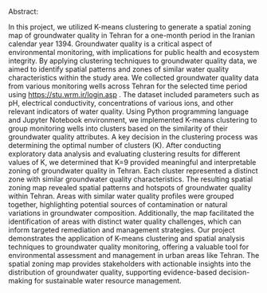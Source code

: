 Abstract:

In this project, we utilized K-means clustering to generate a spatial zoning map of groundwater quality in Tehran for a one-month period in the Iranian calendar year 1394. 
Groundwater quality is a critical aspect of environmental monitoring, with implications for public health and ecosystem integrity. By applying clustering techniques to groundwater quality data, we aimed to identify spatial patterns and zones of similar water quality characteristics within the study area.
We collected groundwater quality data from various monitoring wells across Tehran for the selected time period using https://stu.wrm.ir/login.asp . The dataset included parameters such as pH, electrical conductivity, concentrations of various ions, and other relevant indicators of water quality. Using Python programming language and Jupyter Notebook environment, we implemented K-means clustering to group monitoring wells into clusters based on the similarity of their groundwater quality attributes.
A key decision in the clustering process was determining the optimal number of clusters (K). After conducting exploratory data analysis and evaluating clustering results for different values of K, we determined that K=9 provided meaningful and interpretable zoning of groundwater quality in Tehran. Each cluster represented a distinct zone with similar groundwater quality characteristics.
The resulting spatial zoning map revealed spatial patterns and hotspots of groundwater quality within Tehran. Areas with similar water quality profiles were grouped together, highlighting potential sources of contamination or natural variations in groundwater composition. Additionally, the map facilitated the identification of areas with distinct water quality challenges, which can inform targeted remediation and management strategies.
Our project demonstrates the application of K-means clustering and spatial analysis techniques to groundwater quality monitoring, offering a valuable tool for environmental assessment and management in urban areas like Tehran. The spatial zoning map provides stakeholders with actionable insights into the distribution of groundwater quality, supporting evidence-based decision-making for sustainable water resource management.
